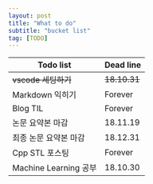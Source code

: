 ```yaml
---
layout: post
title: "What to do"
subtitle: "bucket list"
tag: [TODO]
---
```

Todo list     | Dead line
------------- | -------------
~~vscode 세팅하기~~  | ~~18.10.31~~
Markdown 익히기  | Forever
Blog TIL | Forever
논문 요약본 마감 | 18.11.19
최종 논문 요약본 마감 | 18.12.31
Cpp STL 포스팅 | Forever
Machine Learning 공부 | 18.10.30